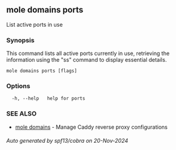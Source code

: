 ## mole domains ports

List active ports in use

### Synopsis

This command lists all active ports currently in use, 
	retrieving the information using the "ss" command to display essential details.

```
mole domains ports [flags]
```

### Options

```
  -h, --help   help for ports
```

### SEE ALSO

* [mole domains](mole_domains.md)	 - Manage Caddy reverse proxy configurations

###### Auto generated by spf13/cobra on 20-Nov-2024
